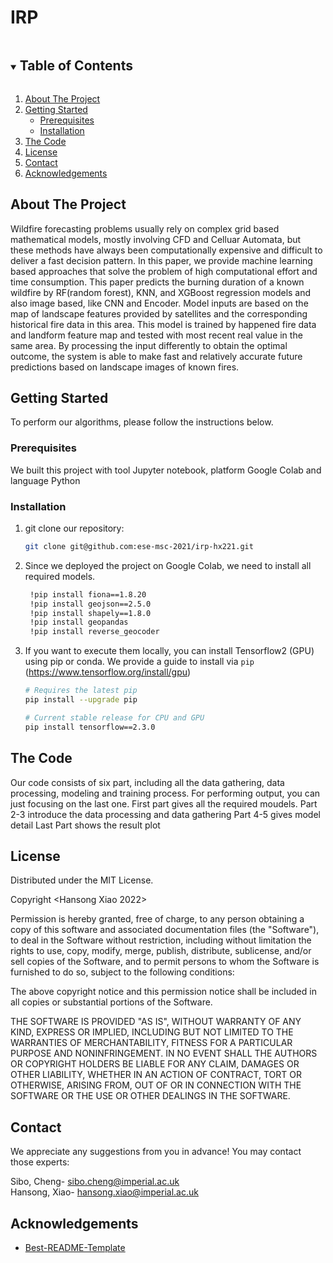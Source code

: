 # IRP


<details open="open">
  <summary><h2 style="display: inline-block">Table of Contents</h2></summary>
  <ol>
    <li>
      <a href="#about-the-project">About The Project</a>
    </li>
    <li>
      <a href="#getting-started">Getting Started</a>
      <ul>
        <li><a href="#prerequisites">Prerequisites</a></li>
        <li><a href="#installation">Installation</a></li>
      </ul>
    </li>
    <li>
      <a href="#the-data">The Code</a>
    </li>
    <li><a href="#license">License</a></li>
    <li><a href="#contact">Contact</a></li>
    <li><a href="#acknowledgements">Acknowledgements</a></li>
  </ol>
</details>

<!-- ABOUT THE PROJECT -->
## About The Project


Wildfire forecasting problems usually rely on complex grid based mathematical models, mostly involving CFD and Celluar Automata, but these methods have always been computationally expensive and difficult to deliver a fast decision pattern. In this paper, we provide machine learning based approaches that solve the problem of high computational effort and time consumption. This paper predicts the burning duration of a known wildfire by RF(random forest), KNN, and XGBoost regression models and also image based, like CNN and Encoder. Model inputs are based on the map of landscape features provided by satellites and the corresponding historical fire data in this area. This model is trained by happened fire data and landform feature map and tested with most recent real value in the same area. By processing the input differently to obtain the optimal outcome, the system is able to make fast and relatively accurate future predictions based on landscape images of known fires.

<!-- GETTING STARTED -->
## Getting Started

To perform our algorithms, please follow the instructions below.

### Prerequisites
We built this project with tool Jupyter notebook, platform Google Colab and language Python


### Installation

1. git clone our repository:
   ```sh
   git clone git@github.com:ese-msc-2021/irp-hx221.git
   ```
2. Since we deployed the project on Google Colab, we need to install all required models. 
   ```sh
    !pip install fiona==1.8.20
    !pip install geojson==2.5.0
    !pip install shapely==1.8.0
    !pip install geopandas
    !pip install reverse_geocoder
   ```
3. If you want to execute them locally, you can install Tensorflow2 (GPU) using pip or conda.
   We provide a guide to install via `pip` (https://www.tensorflow.org/install/gpu) 
   ```sh
   # Requires the latest pip
   pip install --upgrade pip

   # Current stable release for CPU and GPU
   pip install tensorflow==2.3.0

   ```
<!-- THE Code -->
## The Code

Our code consists of six part, including all the data gathering, data processing, modeling and training process. For performing output, you can just focusing on the last one.
First part gives all the required moudels. 
Part 2-3 introduce the data processing and data gathering
Part 4-5 gives model detail
Last Part shows the result plot

<!-- LICENSE -->
## License

Distributed under the MIT License.

Copyright <Hansong Xiao 2022>

Permission is hereby granted, free of charge, to any person obtaining a copy of this software and associated documentation files (the "Software"), to deal in the Software without restriction, including without limitation the rights to use, copy, modify, merge, publish, distribute, sublicense, and/or sell copies of the Software, and to permit persons to whom the Software is furnished to do so, subject to the following conditions:

The above copyright notice and this permission notice shall be included in all copies or substantial portions of the Software.

THE SOFTWARE IS PROVIDED "AS IS", WITHOUT WARRANTY OF ANY KIND, EXPRESS OR IMPLIED, INCLUDING BUT NOT LIMITED TO THE WARRANTIES OF MERCHANTABILITY, FITNESS FOR A PARTICULAR PURPOSE AND NONINFRINGEMENT. IN NO EVENT SHALL THE AUTHORS OR COPYRIGHT HOLDERS BE LIABLE FOR ANY CLAIM, DAMAGES OR OTHER LIABILITY, WHETHER IN AN ACTION OF CONTRACT, TORT OR OTHERWISE, ARISING FROM, OUT OF OR IN CONNECTION WITH THE SOFTWARE OR THE USE OR OTHER DEALINGS IN THE SOFTWARE.

<!-- CONTACT -->
## Contact

We appreciate any suggestions from you in advance! You may contact those experts:

Sibo, Cheng- sibo.cheng@imperial.ac.uk<br>
Hansong, Xiao- hansong.xiao@imperial.ac.uk<br>

<!-- ACKNOWLEDGEMENTS -->
## Acknowledgements

* [Best-README-Template](https://github.com/othneildrew/Best-README-Template)
